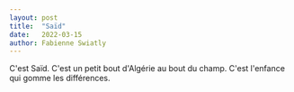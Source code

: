 ```yaml
---
layout: post
title:  "Saïd"
date:   2022-03-15
author: Fabienne Swiatly
---
```

C'est Saïd. C'est un petit bout d'Algérie au bout du champ. C'est l'enfance qui gomme les différences.
